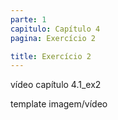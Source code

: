 ```yaml
---
parte: 1
capitulo: Capítulo 4
pagina: Exercício 2

title: Exercício 2
---
```

vídeo capítulo 4.1_ex2 

template imagem/vídeo
